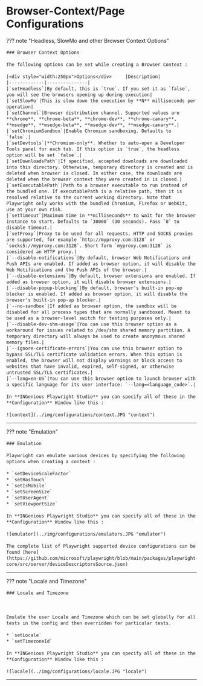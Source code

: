 # **Browser-Context/Page Configurations**

??? note "Headless, SlowMo and other Browser Context Options"

    ### Browser Context Options

    The following options can be set while creating a Browser Context :

    |<div style="width:250px">Options</div>     |Description|
    |-------------|---------------|
    |`setHeadless`|By default, this is `true`. If you set it as `false`, you will see the browsers opening up during execution|
    |`setSlowMo`|This is slow down the execution by **N** milliseconds per operation|
    |`setChannel`|Browser distribution channel. Supported values are **chrome**, **chrome-beta**, **chrome-dev**, **chrome-canary**, **msedge**, **msedge-beta**, **msedge-dev**, **msedge-canary**.|
    |`setChromiumSandbox`|Enable Chromium sandboxing. Defaults to `false`.|
    |`setDevtools`|**Chromium-only**. Whether to auto-open a Developer Tools panel for each tab. If this option is `true`, the headless option will be set `false`.|
    |`setDownloadsPath`|If specified, accepted downloads are downloaded into this directory. Otherwise, temporary directory is created and is deleted when browser is closed. In either case, the downloads are deleted when the browser context they were created in is closed.|
    |`setExecutablePath`|Path to a browser executable to run instead of the bundled one. If executablePath is a relative path, then it is resolved relative to the current working directory. Note that Playwright only works with the bundled Chromium, Firefox or WebKit, use at your own risk.
    |`setTimeout`|Maximum time in **milliseconds** to wait for the browser instance to start. Defaults to `30000` (30 seconds). Pass `0` to disable timeout.|
    |`setProxy`|Proxy to be used for all requests. HTTP and SOCKS proxies are supported, for example `http://myproxy.com:3128` or `socks5://myproxy.com:3128`. Short form `myproxy.com:3128` is considered an HTTP proxy.|
    |`--disable-notifications`|By default, browser Web Notifications and Push APIs are enabled. If added as browser option, it will disable the Web Notifications and the Push APIs of the browser.|
    |`--disable-extensions`|By default, browser extensions are enabled. If added as browser option, it will disable browser extensions.|
    |`--disable-popup-blocking`|By default, browser's built-in pop-up blocker is enabled. If added as browser option, it will disable the browser's built-in pop-up blocker.|
    |`--no-sandbox`|If added as browser option, the sandbox will be disabled for all process types that are normally sandboxed. Meant to be used as a browser-level switch for testing purposes only.|
    |`--disable-dev-shm-usage`|You can use this browser option as a workaround for issues related to /dev/shm shared memory partition. A temporary directory will always be used to create anonymous shared memory files.|
    |`--ignore-certificate-errors`|You can use this browser option to bypass SSL/TLS certificate validation errors. When this option is enabled, the browser will not display warnings or block access to websites that have invalid, expired, self-signed, or otherwise untrusted SSL/TLS certificates.|
    |`--lang=en-US`|You can use this browser option to launch browser with a specific language for its user interface: `--lang=<language_code>`.|
    
    In **INGenious Playwright Studio** you can specify all of these in the **Configuration** Window like this :

    ![context](../img/configurations/context.JPG "context")



-------------------------------------------------------------

??? note "Emulation"

    ### Emulation

    Playwright can emulate various devices by specifying the following options when creating a context :

    * `setDeviceScaleFactor` 
    * `setHasTouch` 
    * `setIsMobile` 
    * `setScreenSize` 
    * `setUserAgent` 
    * `setViewportSize`  

    In **INGenious Playwright Studio** you can specify all of these in the **Configuration** Window like this :

    ![emulator](../img/configurations/emulators.JPG "emulator")

    The complete list of Playwright supported device configurations can be found [here](https://github.com/microsoft/playwright/blob/main/packages/playwright-core/src/server/deviceDescriptorsSource.json)



-------------------------------------------

??? note "Locale and Timezone"

    ### Locale and Timezone 



    Emulate the user Locale and Timezone which can be set globally for all tests in the config and then overridden for particular tests.

    * `setLocale` 
    * `setTimezoneId` 

    In **INGenious Playwright Studio** you can specify all of these in the **Configuration** Window like this :

    ![locale](../img/configurations/locale.JPG "locale")


-------------------------------------------
